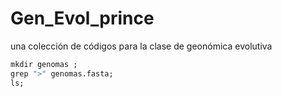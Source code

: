 # Gen_Evol_prince
una colección de códigos para la clase de geonómica evolutiva
```r
mkdir genomas ;
grep ">" genomas.fasta;
ls;
```
